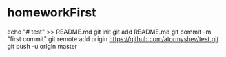 # homeworkFirst
echo "# test" >> README.md
git init
git add README.md
git commit -m "first commit"
git remote add origin https://github.com/atormyshev/test.git
git push -u origin master


